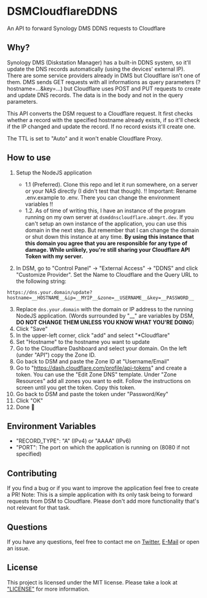 # DSMCloudflareDDNS

An API to forward Synology DMS DDNS requests to Cloudflare

## Why?

Synology DMS (Diskstation Manager) has a built-in DDNS system, so it'll update the DNS records automatically (using the devices' external IP).
There are some service providers already in DMS but Cloudflare isn't one of them. DMS sends GET requests with all informations as query parameters (?hostname=...&key=...) but Cloudflare uses POST and PUT requests to create and update DNS records. The data is in the body and not in the query parameters.

This API converts the DSM request to a Cloudflare request. It first checks whether a record with the specified hostname already exists, if so it'll check if the IP changed and update the record. If no record exists it'll create one.

The TTL is set to "Auto" and it won't enable Cloudflare Proxy.

## How to use

1. Setup the NodeJS application
   - 1.1 (Preferred). Clone this repo and let it run somewhere, on a server or your NAS directly (I didn't test that though). !! Important: Rename .env.example to .env. There you can change the environment variables !!
   - 1.2. As of time of writing this, I have an instance of the program running on my own server at `dsmddnscloudflare.abmgrt.dev`. If you can't setup an own instance of the application, you can use this domain in the next step. But remember that I can change the domain or shut down this instance at any time. **By using this instance that this domain you agree that you are responsible for any type of damage. While unlikely, you're still sharing your Cloudflare API Token with my server.**

2. In DSM, go to "Control Panel" -> "External Access" -> "DDNS" and click "Customize Provider". Set the Name to Cloudflare and the Query URL to the following string:

`https://dns.your.domain/update?hostname=__HOSTNAME__&ip=__MYIP__&zone=__USERNAME__&key=__PASSWORD__`

3. Replace `dns.your.domain` with the domain or IP address to the running NodeJS application. (Words surrounded by "\_\_" are variables by DSM, **DO NOT CHANGE THEM UNLESS YOU KNOW WHAT YOU'RE DOING**)
4. Click "Save"
5. In the upper-left corner, click "add" and select "\*Cloudflare"
6. Set "Hostname" to the hostname you want to update
7. Go to the Cloudflare Dashboard and select your domain. On the left (under "API") copy the Zone ID.
8. Go back to DSM and paste the Zone ID at "Username/Email"
9. Go to "https://dash.cloudflare.com/profile/api-tokens" and create a token. You can use the "Edit Zone DNS" template. Under "Zone Resources" add all zones you want to edit. Follow the instructions on screen until you get the token. Copy this token.
10. Go back to DSM and paste the token under "Password/Key"
11. Click "OK"
12. Done 🎉

## Environment Variables

- "RECORD_TYPE": "A" (IPv4) or "AAAA" (IPv6)
- "PORT": The port on which the application is running on (8080 if not specified)

## Contributing

If you find a bug or if you want to improve the application feel free to create a PR! Note: This is a simple application with its only task being to forward requests from DSM to Cloudflare. Please don't add more functionality that's not relevant for that task.

## Questions

If you have any questions, feel free to contact me on [Twitter](https://twitter.com/leabmgrt2), [E-Mail](mailto:lea@abmgrt.dev) or open an issue.

## License

This project is licensed under the MIT license. Please take a look at ["LICENSE"](LICENSE) for more information.
